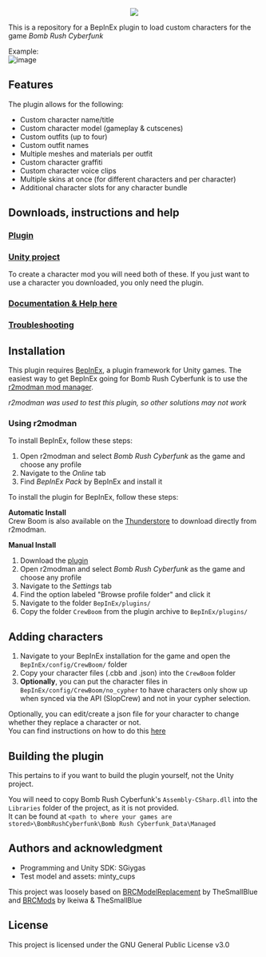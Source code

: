 <p align="center">
  <img src="https://github.com/SGiygas/CrewBoom/assets/50772474/e079fa47-307a-4b40-a449-f6152a5c11d8" />
</p>
    
This is a repository for a BepInEx plugin to load custom characters for the game *Bomb Rush Cyberfunk*  

Example:  
![image](https://github.com/SGiygas/BrcCustomCharacters/assets/50772474/43ff8ca8-0805-4409-9547-234e26fcedda)

## Features

The plugin allows for the following:
- Custom character name/title
- Custom character model (gameplay & cutscenes)
- Custom outfits (up to four)
- Custom outfit names
- Multiple meshes and materials per outfit
- Custom character graffiti
- Custom character voice clips
- Multiple skins at once (for different characters and per character)
- Additional character slots for any character bundle

## Downloads, instructions and help

### [Plugin](https://github.com/SGiygas/CrewBoom/releases/download/v3.2.4/plugin.zip)
### [Unity project](https://github.com/SGiygas/CrewBoom/releases/download/v3.2.4/unityProject.zip)

To create a character mod you will need both of these. If you just want to use a character you downloaded, you only need the plugin.  

### [Documentation & Help here](https://github.com/SGiygas/CrewBoom/wiki)
### [Troubleshooting](https://github.com/SGiygas/CrewBoom/wiki/Troubleshooting)

## Installation

This plugin requires [BepInEx](https://thunderstore.io/package/bbepis/BepInExPack/), a plugin framework for Unity games.
The easiest way to get BepInEx going for Bomb Rush Cyberfunk is to use the [r2modman mod manager](https://thunderstore.io/package/ebkr/r2modman/).  

*r2modman was used to test this plugin, so other solutions may not work*

### Using r2modman

To install BepInEx, follow these steps:  
1. Open r2modman and select *Bomb Rush Cyberfunk* as the game and choose any profile
2. Navigate to the *Online* tab
3. Find *BepInEx Pack* by BepInEx and install it

To install the plugin for BepInEx, follow these steps:

**Automatic Install**  
Crew Boom is also available on the [Thunderstore](https://thunderstore.io/c/bomb-rush-cyberfunk/p/SoftGoat/CrewBoom/) to download directly from r2modman.  

**Manual Install**
1. Download the [plugin](https://github.com/SGiygas/CrewBoom/releases/download/v3.2.4/plugin.zip)
2. Open r2modman and select *Bomb Rush Cyberfunk* as the game and choose any profile
3. Navigate to the *Settings* tab 
4. Find the option labeled "Browse profile folder" and click it
5. Navigate to the folder `BepInEx/plugins/`
6. Copy the folder `CrewBoom` from the plugin archive to `BepInEx/plugins/`

## Adding characters

1. Navigate to your BepInEx installation for the game and open the `BepInEx/config/CrewBoom/` folder
2. Copy your character files (.cbb and .json) into the `CrewBoom` folder
3. **Optionally**, you can put the character files in `BepInEx/config/CrewBoom/no_cypher` to have characters only show up when synced via the API (SlopCrew) and not in your cypher selection.

Optionally, you can edit/create a json file for your character to change whether they replace a character or not.  
You can find instructions on how to do this [here](https://github.com/SGiygas/CrewBoom/wiki/Character-Configuration#editing-the-json-file)

## Building the plugin

This pertains to if you want to build the plugin yourself, not the Unity project.  

You will need to copy Bomb Rush Cyberfunk's `Assembly-CSharp.dll` into the `Libraries` folder of the project, as it is not provided.  
It can be found at `<path to where your games are stored>\BombRushCyberfunk\Bomb Rush Cyberfunk_Data\Managed`

## Authors and acknowledgment
- Programming and Unity SDK: SGiygas
- Test model and assets: minty_cups

This project was loosely based on [BRCModelReplacement](https://github.com/TheSmallBlue/BRC-ModelReplacement) by TheSmallBlue  
and [BRCMods](https://github.com/Ikeiwa/BRCMods) by Ikeiwa & TheSmallBlue

## License
This project is licensed under the GNU General Public License v3.0

